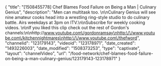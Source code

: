 {
    "title": "[1508455778] Chef Blames Food Failure on Being a Man | Culinary Genius",
    "description": "Men can multitask too. \n\nCulinary Genius will see nine amateur cooks head into a wrestling ring-style studio to do culinary battle. Airs weekdays at 3pm on ITV.\n\nSubscribe for weekly cooking videos. \n\nIf you liked this clip check out the rest of Gordon's channels:\n\nhttp:\/\/www.youtube.com\/gordonramsay\nhttp:\/\/www.youtube.com\/kitchennightmares\nhttp:\/\/www.youtube.com\/thefword",
    "channelid": "123179143",
    "videoid": "123178971",
    "date_created": "1493226003",
    "date_modified": "1508373253",
    "type": "captivate",
    "layout": "channelVideo",
    "url": "\/food-network\/chef-blames-food-failure-on-being-a-man-culinary-genius\/123179143-123178971"
}